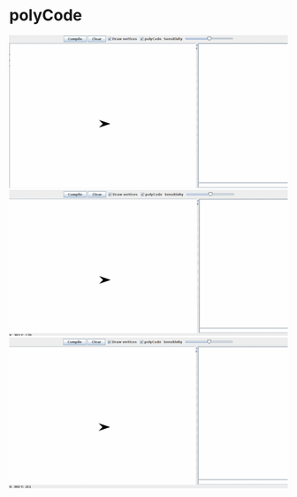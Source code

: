 # polyCode

![demoImageToCode](/demos/demoImageToCode.gif?raw=true "demoImageToCode")
![demoImageToCode2](/demos/demoImageToCode2.gif?raw=true "demoImageToCode2")
![demoCodeToImage](/demos/demoCodeToImage.gif?raw=true "demoCodeToImage")

